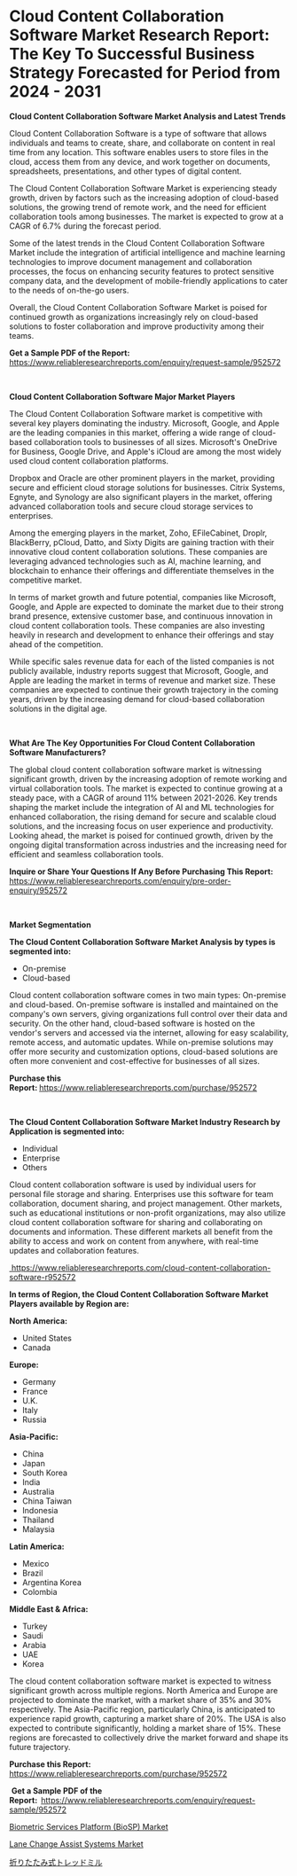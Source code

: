 <p><h1>Cloud Content Collaboration Software Market Research Report: The Key To Successful Business Strategy Forecasted for Period from 2024 - 2031</h1></p><p><strong>Cloud Content Collaboration Software Market Analysis and Latest Trends</strong></p>
<p><p>Cloud Content Collaboration Software is a type of software that allows individuals and teams to create, share, and collaborate on content in real time from any location. This software enables users to store files in the cloud, access them from any device, and work together on documents, spreadsheets, presentations, and other types of digital content.</p><p>The Cloud Content Collaboration Software Market is experiencing steady growth, driven by factors such as the increasing adoption of cloud-based solutions, the growing trend of remote work, and the need for efficient collaboration tools among businesses. The market is expected to grow at a CAGR of 6.7% during the forecast period.</p><p>Some of the latest trends in the Cloud Content Collaboration Software Market include the integration of artificial intelligence and machine learning technologies to improve document management and collaboration processes, the focus on enhancing security features to protect sensitive company data, and the development of mobile-friendly applications to cater to the needs of on-the-go users.</p><p>Overall, the Cloud Content Collaboration Software Market is poised for continued growth as organizations increasingly rely on cloud-based solutions to foster collaboration and improve productivity among their teams.</p></p>
<p><strong>Get a Sample PDF of the Report:&nbsp;</strong> <a href="https://www.reliableresearchreports.com/enquiry/request-sample/952572">https://www.reliableresearchreports.com/enquiry/request-sample/952572</a></p>
<p>&nbsp;</p>
<p><strong>Cloud Content Collaboration Software Major Market Players</strong></p>
<p><p>The Cloud Content Collaboration Software market is competitive with several key players dominating the industry. Microsoft, Google, and Apple are the leading companies in this market, offering a wide range of cloud-based collaboration tools to businesses of all sizes. Microsoft's OneDrive for Business, Google Drive, and Apple's iCloud are among the most widely used cloud content collaboration platforms.</p><p>Dropbox and Oracle are other prominent players in the market, providing secure and efficient cloud storage solutions for businesses. Citrix Systems, Egnyte, and Synology are also significant players in the market, offering advanced collaboration tools and secure cloud storage services to enterprises.</p><p>Among the emerging players in the market, Zoho, EFileCabinet, Droplr, BlackBerry, pCloud, Datto, and Sixty Digits are gaining traction with their innovative cloud content collaboration solutions. These companies are leveraging advanced technologies such as AI, machine learning, and blockchain to enhance their offerings and differentiate themselves in the competitive market.</p><p>In terms of market growth and future potential, companies like Microsoft, Google, and Apple are expected to dominate the market due to their strong brand presence, extensive customer base, and continuous innovation in cloud content collaboration tools. These companies are also investing heavily in research and development to enhance their offerings and stay ahead of the competition.</p><p>While specific sales revenue data for each of the listed companies is not publicly available, industry reports suggest that Microsoft, Google, and Apple are leading the market in terms of revenue and market size. These companies are expected to continue their growth trajectory in the coming years, driven by the increasing demand for cloud-based collaboration solutions in the digital age.</p></p>
<p>&nbsp;</p>
<p><strong>What Are The Key Opportunities For Cloud Content Collaboration Software Manufacturers?</strong></p>
<p><p>The global cloud content collaboration software market is witnessing significant growth, driven by the increasing adoption of remote working and virtual collaboration tools. The market is expected to continue growing at a steady pace, with a CAGR of around 11% between 2021-2026. Key trends shaping the market include the integration of AI and ML technologies for enhanced collaboration, the rising demand for secure and scalable cloud solutions, and the increasing focus on user experience and productivity. Looking ahead, the market is poised for continued growth, driven by the ongoing digital transformation across industries and the increasing need for efficient and seamless collaboration tools.</p></p>
<p><strong>Inquire or Share Your Questions If Any Before Purchasing This Report:</strong> <a href="https://www.reliableresearchreports.com/enquiry/pre-order-enquiry/952572">https://www.reliableresearchreports.com/enquiry/pre-order-enquiry/952572</a></p>
<p>&nbsp;</p>
<p><strong>Market Segmentation</strong></p>
<p><strong>The Cloud Content Collaboration Software Market Analysis by types is segmented into:</strong></p>
<p><ul><li>On-premise</li><li>Cloud-based</li></ul></p>
<p><p>Cloud content collaboration software comes in two main types: On-premise and cloud-based. On-premise software is installed and maintained on the company's own servers, giving organizations full control over their data and security. On the other hand, cloud-based software is hosted on the vendor's servers and accessed via the internet, allowing for easy scalability, remote access, and automatic updates. While on-premise solutions may offer more security and customization options, cloud-based solutions are often more convenient and cost-effective for businesses of all sizes.</p></p>
<p><strong>Purchase this Report:&nbsp;</strong><a href="https://www.reliableresearchreports.com/purchase/952572">https://www.reliableresearchreports.com/purchase/952572</a></p>
<p>&nbsp;</p>
<p><strong>The Cloud Content Collaboration Software Market Industry Research by Application is segmented into:</strong></p>
<p><ul><li>Individual</li><li>Enterprise</li><li>Others</li></ul></p>
<p><p>Cloud content collaboration software is used by individual users for personal file storage and sharing. Enterprises use this software for team collaboration, document sharing, and project management. Other markets, such as educational institutions or non-profit organizations, may also utilize cloud content collaboration software for sharing and collaborating on documents and information. These different markets all benefit from the ability to access and work on content from anywhere, with real-time updates and collaboration features.</p></p>
<p><a href="https://www.reliableresearchreports.com/cloud-content-collaboration-software-r952572">&nbsp;https://www.reliableresearchreports.com/cloud-content-collaboration-software-r952572</a></p>
<p><strong>In terms of Region, the Cloud Content Collaboration Software Market Players available by Region are:</strong></p>
<p>
    <p> <strong> North America: </strong>
        <ul>
            <li>United States</li>
            <li>Canada</li>
        </ul>
        </p> 
    <p> <strong> Europe: </strong>
        <ul>
            <li>Germany</li>
            <li>France</li>
            <li>U.K.</li>
            <li>Italy</li>
            <li>Russia</li>
        </ul>
        </p> 
    <p> <strong> Asia-Pacific: </strong>
        <ul>
            <li>China</li>
            <li>Japan</li>
            <li>South Korea</li>
            <li>India</li>
            <li>Australia</li>
            <li>China Taiwan</li>
            <li>Indonesia</li>
            <li>Thailand</li>
            <li>Malaysia</li>
        </ul>
        </p> 
    <p> <strong> Latin America: </strong>
        <ul>
            <li>Mexico</li>
            <li>Brazil</li>
            <li>Argentina Korea</li>
            <li>Colombia</li>
        </ul>
        </p> 
    <p> <strong> Middle East & Africa: </strong>
        <ul>
            <li>Turkey</li>
            <li>Saudi</li>
            <li>Arabia</li>
            <li>UAE</li>
            <li>Korea</li>
        </ul>
    </p>
    </p>
<p><p>The cloud content collaboration software market is expected to witness significant growth across multiple regions. North America and Europe are projected to dominate the market, with a market share of 35% and 30% respectively. The Asia-Pacific region, particularly China, is anticipated to experience rapid growth, capturing a market share of 20%. The USA is also expected to contribute significantly, holding a market share of 15%. These regions are forecasted to collectively drive the market forward and shape its future trajectory.</p></p>
<p><strong>Purchase this Report: </strong><a href="https://www.reliableresearchreports.com/purchase/952572">https://www.reliableresearchreports.com/purchase/952572</a></p>
<p>&nbsp;<strong>Get a Sample PDF of the Report:&nbsp;&nbsp;</strong><a href="https://www.reliableresearchreports.com/enquiry/request-sample/952572">https://www.reliableresearchreports.com/enquiry/request-sample/952572</a></p>
<p><strong></strong></p>
<p><p><a href="https://www.linkedin.com/pulse/biometric-services-platform-biosp-market-comprehensive-4pm0c">Biometric Services Platform (BioSP) Market</a></p><p><a href="https://www.linkedin.com/pulse/lane-change-assist-systems-market-size-cagr-trends-2024-2030-mqihc">Lane Change Assist Systems Market</a></p><p><a href="https://medium.com/@lewisbechtelar1964/%E6%8A%98%E3%82%8A%E3%81%9F%E3%81%9F%E3%81%BF%E5%BC%8F%E3%83%88%E3%83%AC%E3%83%83%E3%83%89%E3%83%9F%E3%83%AB%E5%B8%82%E5%A0%B4%E8%A6%8F%E6%A8%A1-cagr-%E3%83%88%E3%83%AC%E3%83%B3%E3%83%892024%E5%B9%B4%E3%81%8B%E3%82%892030%E5%B9%B4-7fe60ce0d48d">折りたたみ式トレッドミル</a></p></p>